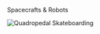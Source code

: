 Spacecrafts & Robots

![Quadropedal Skateboarding](qudrobording.gif)

<!---
dancher00/dancher00 is a ✨ special ✨ repository because its `README.md` (this file) appears on your GitHub profile.
You can click the Preview link to take a look at your changes.
--->
